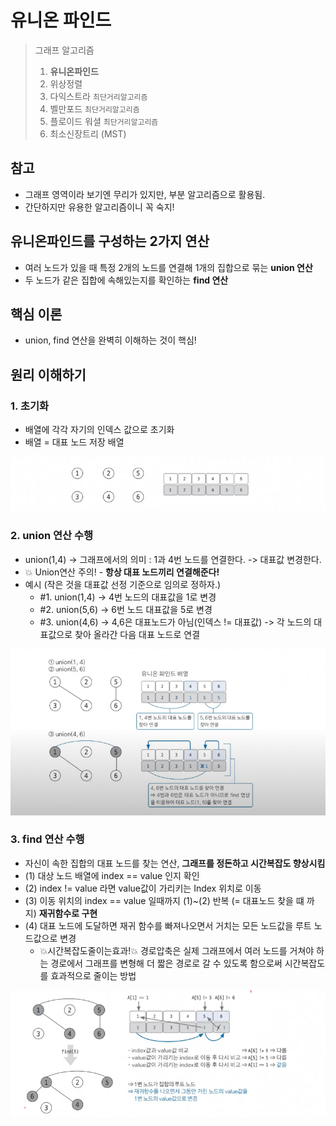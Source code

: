 # 유니온 파인드

> 그래프 알고리즘
> 1. **유니온파인드**
> 2. 위상정렬
> 3. 다익스트라 `최단거리알고리즘`
> 4. 벨만포드 `최단거리알고리즘`
> 5. 플로이드 워셜 `최단거리알고리즘`
> 6. 최소신장트리 (MST)

## 참고

- 그래프 영역이라 보기엔 무리가 있지만, 부분 알고리즘으로 활용됨.
- 간단하지만 유용한 알고리즘이니 꼭 숙지!

## 유니온파인드를 구성하는 2가지 연산

- 여러 노드가 있을 때 특정 2개의 노드를 연결해 1개의 집합으로 묶는 **union 연산**
- 두 노드가 같은 집합에 속해있는지를 확인하는 **find 연산**

## 핵심 이론

- union, find 연산을 완벽히 이해하는 것이 핵심!

## 원리 이해하기

### 1. 초기화

- 배열에 각각 자기의 인덱스 값으로 초기화
- 배열 = 대표 노드 저장 배열

![18_unionfind_1.png](img/18_unionfind_1.png)

### 2. union 연산 수행

- union(1,4) -> 그래프에서의 의미 : 1과 4번 노드를 연결한다. -> 대표값 변경한다.
- 💥 Union연산 주의! - **항상 대표 노드끼리 연결해준다!**
- 예시 (작은 것을 대표값 선정 기준으로 임의로 정하자.)
    - #1. union(1,4) ->  4번 노드의 대표값을 1로 변경
    - #2. union(5,6) -> 6번 노드 대표값을 5로 변경
    - #3. union(4,6) -> 4,6은 대표노드가 아님(인덱스 != 대표값) -> 각 노드의 대표값으로 찾아 올라간 다음 대표 노드로 연결

![18_unionfind_2.png](img/18_unionfind_2.png)

### 3. find 연산 수행

- 자신이 속한 집합의 대표 노드를 찾는 연산, **그래프를 정돈하고 시간복잡도 향상시킴**
- (1) 대상 노드 배열에 index == value 인지 확인
- (2) index != value 라면 value값이 가리키는 Index 위치로 이동
- (3) 이동 위치의 index == value 일때까지 (1)~(2) 반복 (= 대표노드 찾을 떄 까지) **재귀함수로 구현**
- (4) 대표 노드에 도달하면 재귀 함수를 빠져나오면서 거치는 모든 노드값을 루트 노드값으로 변경
    - 💥시간복잡도줄이는효과!💥 경로압축은 실제 그래프에서 여러 노드를 거쳐야 하는 경로에서 그래프를 변형해 더 짧은 경로로 갈 수 있도록 함으로써 시간복잡도를 효과적으로 줄이는 방법

![18_unionfind_3.png](img/18_unionfind_3.png)